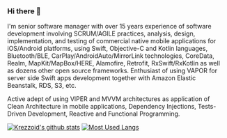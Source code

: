 ### Hi there 👋

I'm senior software manager with over 15 years experience of software development involving SCRUM/AGILE practices, analysis, design, implementation, and testing of commercial native mobile applications for iOS/Android platforms, using Swift, Objective-C and Kotlin languages, Bluetooth/BLE, CarPlay/AndroidAuto/MirrorLink technologies, CoreData, Realm, MapKit/MapBox/HERE, Alamofire, Retrofit, RxSwift/RxKotlin as well as dozens other open source frameworks. Enthusiast of using VAPOR for server side Swift apps development together with Amazon Elastic Beanstalk, RDS, S3, etc.

Active adept of using VIPER and MVVM architectures as application of Clean Architecture in mobile applications, Dependency Injections, Tests-Driven Development, Reactive and Functional Programming.

[![Krezzoid's github stats](https://github-readme-stats.vercel.app/api?username=krezzoid&count_private=true&show_icons=true&line_height=20&theme=gotham)](https://github.com/anuraghazra/github-readme-stats)
[![Most Used Langs](https://github-readme-stats.vercel.app/api/top-langs/?username=krezzoid&count_private=true&theme=gotham)](https://github.com/anuraghazra/github-readme-stats)

<!--
**krezzoid/krezzoid** is a ✨ _special_ ✨ repository because its `README.md` (this file) appears on your GitHub profile.

Here are some ideas to get you started:

- 🔭 I’m currently working on ...
- 🌱 I’m currently learning ...
- 👯 I’m looking to collaborate on ...
- 🤔 I’m looking for help with ...
- 💬 Ask me about ...
- 📫 How to reach me: ...
- 😄 Pronouns: ...
- ⚡ Fun fact: ...
-->
